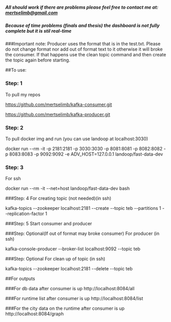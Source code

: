 ##### All should work if there are problems please feel free to contact me at: mertselimb@gmail.com

##### Because of time problems (finals and thesis) the dashboard is not fully complete but it is stil real-time

###Important note: Producer uses the format that is in the test.txt. Please do not change format nor add out of format text to it otherwise it will broke the consumer.
If that happens use the clean topic command and then create the topic again before starting.

##To use:
### Step: 1
To pull my repos 

https://github.com/mertselimb/kafka-consumer.git

https://github.com/mertselimb/kafka-producer.git

### Step: 2
To pull docker img and run (you can use landoop at localhost:3030)

docker run --rm -it -p 2181:2181 -p 3030:3030 -p 8081:8081 -p 8082:8082 -p 8083:8083 -p 9092:9092 -e ADV_HOST=127.0.0.1 landoop/fast-data-dev

### Step: 3
For ssh

docker run --rm -it --net=host landoop/fast-data-dev bash

###Step: 4
For creating topic (not needed)(in ssh)

kafka-topics --zookeeper localhost:2181 --create --topic teb --partitions 1 --replication-factor 1

###Step: 5
Start consumer and producer

###Step: Optional(If out of format may broke consumer)
For producer (in ssh)

kafka-console-producer --broker-list localhost:9092 --topic teb

###Step: Optional
For clean up of topic (in ssh)

kafka-topics --zookeeper localhost:2181  --delete --topic teb




##For outputs

###For db data after consumer is up
http://localhost:8084/all

###For runtime list after consumer is up
http://localhost:8084/list

###For the city data on the runtime after consumer is up
http://localhost:8084/graph

